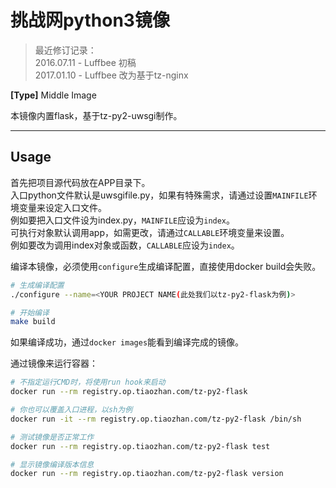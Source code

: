 # 挑战网python3镜像

> 最近修订记录：  
> 2016.07.11 - Luffbee 初稿  
> 2017.01.10 - Luffbee 改为基于tz-nginx

**[Type]** Middle Image

本镜像内置flask，基于tz-py2-uwsgi制作。

------

## Usage

首先把项目源代码放在APP目录下。  
入口python文件默认是uwsgifile.py，如果有特殊需求，请通过设置`MAINFILE`环境变量来设定入口文件。  
例如要把入口文件设为index.py，`MAINFILE`应设为`index`。  
可执行对象默认调用app，如需更改，请通过`CALLABLE`环境变量来设置。  
例如要改为调用index对象或函数，`CALLABLE`应设为`index`。

编译本镜像，必须使用`configure`生成编译配置，直接使用docker build会失败。

```sh
# 生成编译配置
./configure --name=<YOUR PROJECT NAME(此处我们以tz-py2-flask为例)>

# 开始编译
make build
```

如果编译成功，通过`docker images`能看到编译完成的镜像。

通过镜像来运行容器：

```sh
# 不指定运行CMD时，将使用run hook来启动
docker run --rm registry.op.tiaozhan.com/tz-py2-flask

# 你也可以覆盖入口进程，以sh为例
docker run -it --rm registry.op.tiaozhan.com/tz-py2-flask /bin/sh

# 测试镜像是否正常工作
docker run --rm registry.op.tiaozhan.com/tz-py2-flask test

# 显示镜像编译版本信息
docker run --rm registry.op.tiaozhan.com/tz-py2-flask version
```
